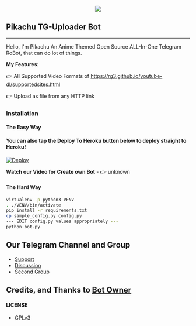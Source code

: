<p align="center">
  <img src="https://telegra.ph/file/4a74d4b2c03b20242b901.jpg" 
</p>

## Pikachu TG-Uploader Bot
---

Hello, I'm Pikachu An Anime Themed Open Source ALL-In-One Telegram RoBot, that can do lot of things.

**My Features**:

👉 All Supported Video Formats of https://rg3.github.io/youtube-dl/supportedsites.html

👉 Upload as file from any HTTP link

### Installation

#### The Easy Way

#### You can also tap the Deploy To Heroku button below to deploy straight to Heroku!

[![Deploy](https://www.herokucdn.com/deploy/button.svg)](https://heroku.com/deploy?template=https://github.com/TGExplore/TG-URL-Uploader/tree/master)

**Watch our Video for Create own Bot** - 👉 unknown 

#### The Hard Way

```sh
virtualenv -p python3 VENV
. ./VENV/bin/activate
pip install -r requirements.txt
cp sample_config.py config.py
--- EDIT config.py values appropriately ---
python bot.py
```
## Our Telegram Channel and Group

* [Support](https://telegram.dog/urltofile_support)
* [Discussion](https://telegram.dog/helpcentrebot1)
* [Second Group](https://telegram.dog/fire_world_entertainment)

## Credits, and Thanks to [Bot Owner](https://telegram.dog/The_Ghost_Hunter)


#### LICENSE
- GPLv3
